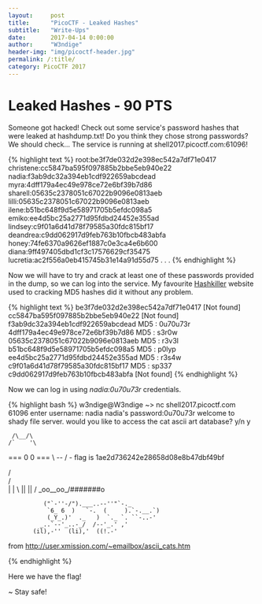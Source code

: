 ```yaml
---
layout:     post
title:      "PicoCTF - Leaked Hashes"
subtitle:   "Write-Ups"
date:       2017-04-14 0:00:00
author:     "W3ndige"
header-img: "img/picoctf-header.jpg"
permalink: /:title/
category: PicoCTF 2017
---
```

<h1>Leaked Hashes - 90 PTS</h1>

<p>Someone got hacked! Check out some service's password hashes that were leaked at hashdump.txt! Do you think they chose strong passwords? We should check... The service is running at shell2017.picoctf.com:61096!</p>

{% highlight text %}
root:be3f7de032d2e398ec542a7df71e0417
christene:cc5847ba595f097885b2bbe5eb940e22
nadia:f3ab9dc32a394eb1cdf922659abcdead
myra:4dff179a4ec49e978ce72e6bf39b7d86
sharell:05635c2378051c67022b9096e0813aeb
lilli:05635c2378051c67022b9096e0813aeb
ilene:b51bc648f9d5e58971705b5efdc098a5
emiko:ee4d5bc25a2771d95fdbd24452e355ad
lindsey:c9f01a6d41d78f79585a30fdc815bf17
deandrea:c9dd062917d9feb763b10fbcb483abfa
honey:74fe6370a9626ef1887c0e3ca4e6b600
diana:9ff497405dbd1cf3c17576629cf35475
lucretia:ac2f556a0eb415745b31e14a91d55d75
.
.
.
{% endhighlight %}

<p>Now we will have to try and crack at least one of these passwords provided in the dump, so we can log into the service. My favourite <a href="https://hashkiller.co.uk/md5-decrypter.aspx">Hashkiller</a> website used to cracking MD5 hashes did it without any problem. </p>

{% highlight text %}
be3f7de032d2e398ec542a7df71e0417 [Not found]
cc5847ba595f097885b2bbe5eb940e22 [Not found]
f3ab9dc32a394eb1cdf922659abcdead MD5 : 0u70u73r
4dff179a4ec49e978ce72e6bf39b7d86 MD5 : s3r0w
05635c2378051c67022b9096e0813aeb MD5 : r3v3l
b51bc648f9d5e58971705b5efdc098a5 MD5 : p0lyp
ee4d5bc25a2771d95fdbd24452e355ad MD5 : r3s4w
c9f01a6d41d78f79585a30fdc815bf17 MD5 : sp337
c9dd062917d9feb763b10fbcb483abfa [Not found]
{% endhighlight %}

<p>Now we can log in using <i>nadia:0u70u73r</i> credentials. </p>

{% highlight bash %}
w3ndige@W3ndige ~> nc shell2017.picoctf.com 61096
enter username:
nadia
nadia's password:0u70u73r
welcome to shady file server. would you like to access the cat ascii art database? y/n
y

     /\__/\
    /`    '\
  === 0  0 ===
    \  --  /    - flag is 1ae2d736242e28658d08e8b47dbf49bf

   /        \
  /          \
 |            |
  \  ||  ||  /
   \_oo__oo_/#######o

              ("`-''-/").___..--''"`-._
               `6_ 6  )   `-.  (     ).`-.__.`)
               (_Y_.)'  ._   )  `._ `. ``-..-'
             _..`--'_..-_/  /--'_.' ,'
           (il),-''  (li),'  ((!.-'

from http://user.xmission.com/~emailbox/ascii_cats.htm

{% endhighlight %}

<p>Here we have the flag! </p>

<p>~ Stay safe!</p>
